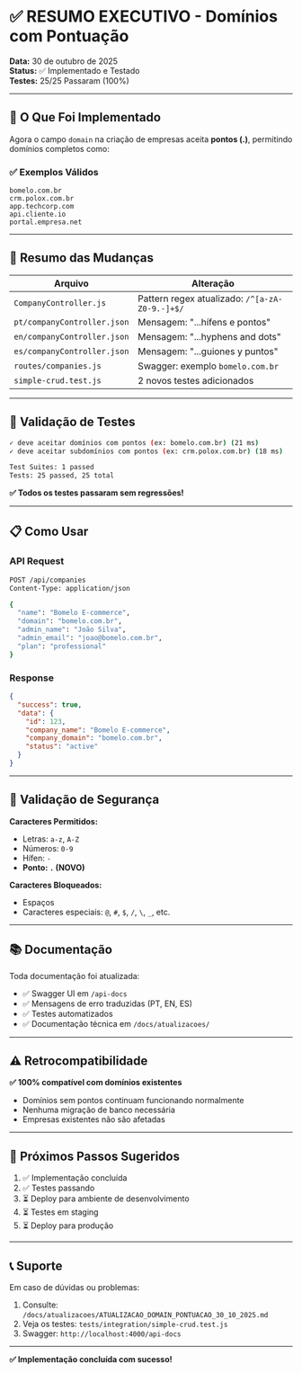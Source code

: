 # ✅ RESUMO EXECUTIVO - Domínios com Pontuação

**Data:** 30 de outubro de 2025  
**Status:** ✅ Implementado e Testado  
**Testes:** 25/25 Passaram (100%)

---

## 🎯 O Que Foi Implementado

Agora o campo `domain` na criação de empresas aceita **pontos (.)**, permitindo domínios completos como:

### ✅ Exemplos Válidos
```
bomelo.com.br
crm.polox.com.br
app.techcorp.com
api.cliente.io
portal.empresa.net
```

---

## 📝 Resumo das Mudanças

| Arquivo | Alteração |
|---------|-----------|
| `CompanyController.js` | Pattern regex atualizado: `/^[a-zA-Z0-9.-]+$/` |
| `pt/companyController.json` | Mensagem: "...hífens e pontos" |
| `en/companyController.json` | Mensagem: "...hyphens and dots" |
| `es/companyController.json` | Mensagem: "...guiones y puntos" |
| `routes/companies.js` | Swagger: exemplo `bomelo.com.br` |
| `simple-crud.test.js` | 2 novos testes adicionados |

---

## 🧪 Validação de Testes

```bash
✓ deve aceitar domínios com pontos (ex: bomelo.com.br) (21 ms)
✓ deve aceitar subdomínios com pontos (ex: crm.polox.com.br) (18 ms)

Test Suites: 1 passed
Tests: 25 passed, 25 total
```

**✅ Todos os testes passaram sem regressões!**

---

## 📋 Como Usar

### API Request
```bash
POST /api/companies
Content-Type: application/json

{
  "name": "Bomelo E-commerce",
  "domain": "bomelo.com.br",
  "admin_name": "João Silva",
  "admin_email": "joao@bomelo.com.br",
  "plan": "professional"
}
```

### Response
```json
{
  "success": true,
  "data": {
    "id": 123,
    "company_name": "Bomelo E-commerce",
    "company_domain": "bomelo.com.br",
    "status": "active"
  }
}
```

---

## 🔐 Validação de Segurança

**Caracteres Permitidos:**
- Letras: `a-z`, `A-Z`
- Números: `0-9`
- Hífen: `-`
- **Ponto: `.` (NOVO)**

**Caracteres Bloqueados:**
- Espaços
- Caracteres especiais: `@`, `#`, `$`, `/`, `\`, `_`, etc.

---

## 📚 Documentação

Toda documentação foi atualizada:
- ✅ Swagger UI em `/api-docs`
- ✅ Mensagens de erro traduzidas (PT, EN, ES)
- ✅ Testes automatizados
- ✅ Documentação técnica em `/docs/atualizacoes/`

---

## ⚠️ Retrocompatibilidade

**✅ 100% compatível com domínios existentes**
- Domínios sem pontos continuam funcionando normalmente
- Nenhuma migração de banco necessária
- Empresas existentes não são afetadas

---

## 🚀 Próximos Passos Sugeridos

1. ✅ Implementação concluída
2. ✅ Testes passando
3. ⏳ Deploy para ambiente de desenvolvimento
4. ⏳ Testes em staging
5. ⏳ Deploy para produção

---

## 📞 Suporte

Em caso de dúvidas ou problemas:
1. Consulte: `/docs/atualizacoes/ATUALIZACAO_DOMAIN_PONTUACAO_30_10_2025.md`
2. Veja os testes: `tests/integration/simple-crud.test.js`
3. Swagger: `http://localhost:4000/api-docs`

---

**✅ Implementação concluída com sucesso!**
